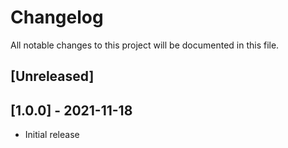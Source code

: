 # Changelog
All notable changes to this project will be documented in this file.

## [Unreleased]

## [1.0.0] - 2021-11-18
- Initial release
